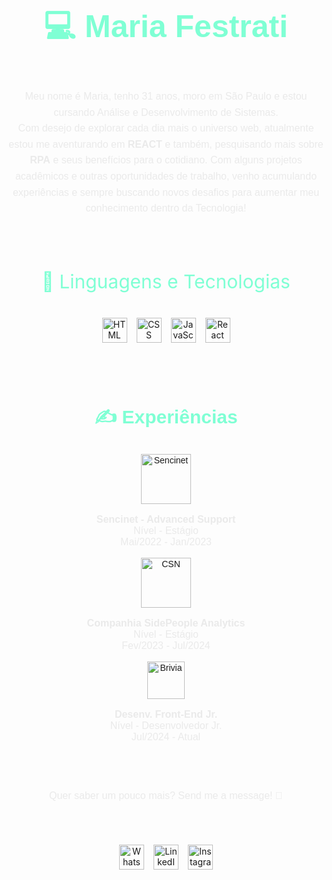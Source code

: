 <div style="box-sizing: border-box; width: 100%; text-align: center; font-family: Arial, sans-serif; color: #fff; padding: 20px 0;">
    <p style="font-size: 50px; color: aquamarine; font-weight: 700;">💻 Maria Festrati</p>
    <p style="font-size: 16px; line-height: 1.6; color: #eaeaea;">
      Meu nome é Maria, tenho 31 anos, moro em São Paulo e estou cursando Análise e Desenvolvimento de Sistemas.<br> 
      Com desejo de explorar cada dia mais o universo web, atualmente estou me aventurando em <b>REACT</b> e também, pesquisando mais sobre <b>RPA</b> e seus benefícios para o cotidiano.
      Com alguns projetos acadêmicos e outras oportunidades de trabalho, venho acumulando experiências e sempre buscando novos desafios para aumentar meu conhecimento dentro da Tecnologia!
    </p>
  </div>
  
  <div style="box-sizing: border-box; width: 100%; text-align: center; padding: 20px 0;">
    <p style="font-size: 30px; color: aquamarine;">🤖 Linguagens e Tecnologias</p>
    <div style="display: flex; justify-content: center; gap: 15px; padding: 10px 0;">
      <img src="https://cdn.jsdelivr.net/gh/devicons/devicon/icons/html5/html5-original.svg" alt="HTML" title="HTML" width="40px">
      <img src="https://cdn.jsdelivr.net/gh/devicons/devicon/icons/css3/css3-original.svg" alt="CSS" title="CSS" width="40px">
      <img src="https://cdn.jsdelivr.net/gh/devicons/devicon/icons/javascript/javascript-original.svg" alt="JavaScript" title="JavaScript" width="40px">
      <img src="https://cdn.jsdelivr.net/gh/devicons/devicon/icons/react/react-original.svg" alt="React" title="React" width="40px">
    </div>
  </div>
  <br>
  <div style="box-sizing: border-box; width: 100%; text-align: center; padding: 20px 0; font-family: Arial, sans-serif;">
    <p style="font-size: 30px; color: aquamarine;"><strong>✍ Experiências</strong></p>
    <div style="margin: 15px 0;">
      <img src="https://www.sencinet.com/img/logo@2x.png" alt="Sencinet" width="80px">
      <p style="font-size: 16px; color: #eaeaea;">
        <strong> Sencinet - Advanced Support</strong><br>
        Nível - Estágio<br> Mai/2022 - Jan/2023
      </p>
    </div>
    <div style="margin: 15px 0;">
      <img src="https://logospng.org/download/csn/logo-csn-escudo-1024.png" alt="CSN" width="80px">
      <p style="font-size: 16px; color: #eaeaea;">
        <strong>Companhia SidePeople Analytics</strong><br>
        Nível - Estágio<br> Fev/2023 - Jul/2024
      </p>
    </div>
    <div style="margin: 15px 0;">
      <img src="https://media.licdn.com/dms/image/v2/D4D0BAQHDPtx0BOYJUQ/company-logo_200_200/company-logo_200_200/0/1688563882724/briviagroup_logo?e=1741824000&v=beta&t=iJ9binP6W46WU0rlauT1EoeSFHZGUnUHXpK7fXC-7JU" alt="Brivia" width="60px">
      <p style="font-size: 16px; color: #eaeaea;">
        <strong>Desenv. Front-End Jr.</strong><br>
        Nível - Desenvolvedor Jr.<br> Jul/2024 - Atual
      </p>
    </div>
  </div>
  <div style="box-sizing: border-box; width: 100%; text-align: center; font-family: Arial, sans-serif; color: #fff; padding: 20px 0;">
        <p style="font-size: 16px; line-height: 1.6; color: #eaeaea;">
      Quer saber um pouco mais? Send me a message! 📲
    </p>
  </div>
  <div style="text-align: center; padding: 20px 0;">
    <div style="display: flex; justify-content: center; gap: 15px; padding: 10px 0;">
        <a href="https://wa.me/5511982267209" target="_blank" rel="noopener noreferrer">
            <img src="https://static.vecteezy.com/system/resources/thumbnails/022/794/113/small/3d-render-whatsapp-logo-icon-isolated-on-transparent-background-free-png.png" 
                 alt="WhatsApp" title="WhatsApp" width="40" height="40">
        </a>
        <a href="https://www.linkedin.com/in/mffestrat/" target="_blank" rel="noopener noreferrer">
            <img src="https://cdn-icons-png.flaticon.com/256/174/174857.png" 
                 alt="LinkedIn" title="LinkedIn" width="40" height="40">
        </a>
        <a href="https://www.instagram.com/mffestrat/" target="_blank" rel="noopener noreferrer">
            <img src="https://www.designi.com.br/images/preview/10000147.jpg" 
                 alt="Instagram" title="Instagram" width="40" height="40">
        </a>
    </div>
</div>


  
